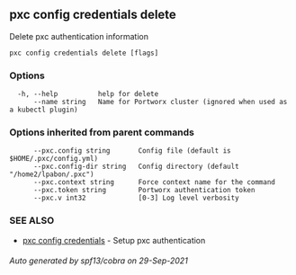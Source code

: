 ## pxc config credentials delete

Delete pxc authentication information

```
pxc config credentials delete [flags]
```

### Options

```
  -h, --help          help for delete
      --name string   Name for Portworx cluster (ignored when used as a kubectl plugin)
```

### Options inherited from parent commands

```
      --pxc.config string       Config file (default is $HOME/.pxc/config.yml)
      --pxc.config-dir string   Config directory (default "/home2/lpabon/.pxc")
      --pxc.context string      Force context name for the command
      --pxc.token string        Portworx authentication token
      --pxc.v int32             [0-3] Log level verbosity
```

### SEE ALSO

* [pxc config credentials](pxc_config_credentials.md)	 - Setup pxc authentication

###### Auto generated by spf13/cobra on 29-Sep-2021
